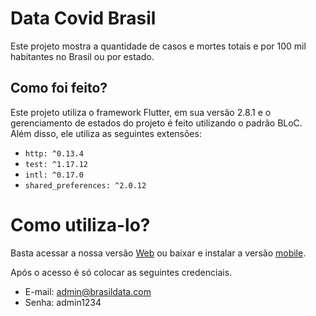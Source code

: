 # Data Covid Brasil
Este projeto mostra a quantidade de casos e mortes totais e por 100 mil habitantes no Brasil ou por estado.

## Como foi feito?
Este projeto utiliza o framework Flutter, em sua versão 2.8.1 e o gerenciamento de estados do projeto é feito utilizando o padrão BLoC. Além disso, ele utiliza as seguintes extensões:
- `http: ^0.13.4`
- `test: ^1.17.12`
- `intl: ^0.17.0`
- `shared_preferences: ^2.0.12`

# Como utiliza-lo?
Basta acessar a nossa versão [Web](https://ricardomonteirotavares.github.io/covidDataset/#/login) ou baixar e instalar a versão [mobile](https://github.com/ricardoMonteiroTavares/covidDataset/releases/tag/v1.0.0).

Após o acesso é só colocar as seguintes credenciais.
- E-mail: admin@brasildata.com
- Senha: admin1234
